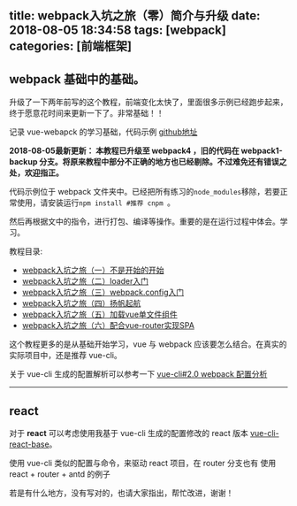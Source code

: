 title: webpack入坑之旅（零）简介与升级
date: 2018-08-05 18:34:58
tags: [webpack]
categories: [前端框架]
---

## webpack 基础中的基础。

升级了一下两年前写的这个教程，前端变化太快了，里面很多示例已经跑步起来，终于愿意花时间来更新一下了。非常基础！！

记录 vue-webapck 的学习基础，代码示例 [github地址](https://github.com/guowenfh/vue-webpack)

**2018-08-05最新更新： 本教程已升级至 webpack4 ，旧的代码在 webpack1-backup 分支。将原来教程中部分不正确的地方也已经剔除。不过难免还有错误之处，欢迎指正。**

代码示例位于 webpack 文件夹中。已经把所有练习的`node_modules`移除，若要正常使用，请安装运行`npm install #推荐 cnpm `。

然后再根据文中的指令，进行打包、编译等操作。重要的是在运行过程中体会。学习。

教程目录:

- [webpack入坑之旅（一）不是开始的开始](//guowenfh.github.io/2016/03/24/vue-webpack-01-base/)
- [webpack入坑之旅（二）loader入门](//guowenfh.github.io/2016/03/24/vue-webpack-02-deploy/)
- [webpack入坑之旅（三）webpack.config入门](//guowenfh.github.io/2016/03/24/vue-webpack-03-config/)
- [webpack入坑之旅（四）扬帆起航](//guowenfh.github.io/2016/03/24/vue-webpack-04-custom/)
- [webpack入坑之旅（五）加载vue单文件组件](//guowenfh.github.io/2016/03/25/vue-webpack-05-vue/)
- [webpack入坑之旅（六）配合vue-router实现SPA](//guowenfh.github.io/2016/03/28/vue-webpack-06-router/)

<!--more-->


这个教程更多的是从基础开始学习，vue 与 webpack 应该要怎么结合。在真实的实际项目中，还是推荐 vue-cli。

关于 vue-cli 生成的配置解析可以参考一下 [vue-cli#2.0 webpack 配置分析](https://github.com/DDFE/DDFE-blog/issues/10)

---

## react

对于 **react** 可以考虑使用我基于 vue-cli 生成的配置修改的 react 版本 [vue-cli-react-base](https://github.com/guowenfh/vue-cli-react-base)。

使用 vue-cli 类似的配置与命令，来驱动 react 项目，在 router 分支也有 使用 react + router + antd 的例子


若是有什么地方，没有写对的，也请大家指出，帮忙改进，谢谢！
